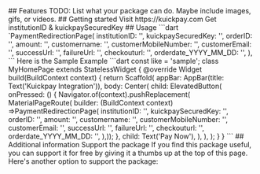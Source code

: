 <!--
We launched Kuickpay as the nation’s largest online payment solution serving thousands of users, which is facilitating over 500 schools, housing societies, universities, E-commerce portals in Pakistan.
Through Kuickpay, merchants can enjoy a one-in-all solution for all their payment collection woes with dedicated support.

Ecommerce Payments
Looking to receive payments securely for your ecommerce. Look no further than Kuickpay. Kuickpay provides robust and fast payments for your business. Kuickpay can integrate in your system or give you dashboard to monitor real time payments.
--!>
## Features

TODO: List what your package can do. Maybe include images, gifs, or videos.

## Getting started

Visit https://kuickpay.com
Get institutionID & kuickpaySecuredKey

## Usage
```dart
`PaymentRedirectionPage(
institutionID: '',
kuickpaySecuredKey: '',
orderID: '',
amount: '',
customername: '',
customerMobileNumber: '',
customerEmail: '',
successUrl: '',
failureUrl: '',
checkouturl: '',
orderdate_YYYY_MM_DD: '',
),
```


Here is the Sample Example


```dart
const like = 'sample';
class MyHomePage extends StatelessWidget {
  @override
  Widget build(BuildContext context) {
    return Scaffold(
      appBar: AppBar(title: Text('Kuickpay Integration')),
      body: Center(
        child: ElevatedButton(
          onPressed: () {

            Navigator.of(context).pushReplacement(
                MaterialPageRoute(
                  builder: (BuildContext context) =>PaymentRedirectionPage(
                    institutionID: '',
                    kuickpaySecuredKey: '',
                    orderID: '',
                    amount: '',
                    customername: '',
                    customerMobileNumber: '',
                    customerEmail: '',
                    successUrl: '',
                    failureUrl: '',
                    checkouturl: '',
                    orderdate_YYYY_MM_DD: '',
                  ),));
          },
          child: Text('Pay Now'),
        ),
      ),
    );
  }
}
```

## Additional information

Support the package 
If you find this package useful, you can support it for free by giving it a thumbs up at the top of this page. Here's another option to support the package:



